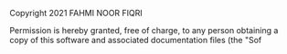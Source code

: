Copyright 2021 FAHMI NOOR FIQRI

Permission is hereby granted, free of charge, to any person obtaining a copy of this software and associated documentation files (the "Sof